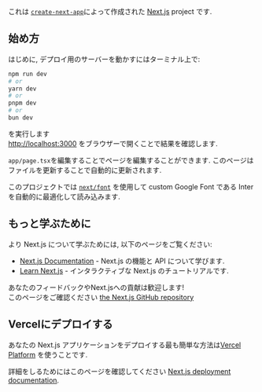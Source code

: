 これは [`create-next-app`](https://github.com/vercel/next.js/tree/canary/packages/create-next-app)によって作成された [Next.js](https://nextjs.org/) project です.

## 始め方

はじめに, デプロイ用のサーバーを動かすにはターミナル上で:

```bash
npm run dev
# or
yarn dev
# or
pnpm dev
# or
bun dev
```

を実行します  
[http://localhost:3000](http://localhost:3000) をブラウザーで開くことで結果を確認します.

`app/page.tsx`を編集することでページを編集することができます. このページはファイルを更新することで自動的に更新されます.

このプロジェクトでは [`next/font`](https://nextjs.org/docs/basic-features/font-optimization) を使用して custom Google Font である Inter を自動的に最適化して読み込みます.

## もっと学ぶために

より Next.js について学ぶためには, 以下のページをご覧ください:

- [Next.js Documentation](https://nextjs.org/docs) -  Next.js の機能と API について学びます.
- [Learn Next.js](https://nextjs.org/learn) - インタラクティブな Next.js のチュートリアルです.

あなたのフィードバックやNext.jsへの貢献は歓迎します!  
このページをご確認ください [the Next.js GitHub repository](https://github.com/vercel/next.js/)

## Vercelにデプロイする

あなたの Next.js アプリケーションをデプロイする最も簡単な方法は[Vercel Platform](https://vercel.com/new?utm_medium=default-template&filter=next.js&utm_source=create-next-app&utm_campaign=create-next-app-readme) を使うことです.

詳細をしるためにはこのページを確認してください [Next.js deployment documentation](https://nextjs.org/docs/deployment).
